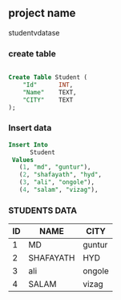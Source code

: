 ## project name 
studentvdatase



### create table

```SQL

Create Table Student (
    "Id"      INT,
    "Name"    TEXT,
    "CITY"    TEXT
);
```


### Insert data 

```sql
Insert Into
      Student
 Values
   (1, "md", "guntur"),
   (2, "shafayath", "hyd",
   (3, "ali", "ongole"),
   (4, "salam", "vizag"),
```

### STUDENTS DATA
 |ID   |NAME       |CITY|
 | --- | ----      | ---- |
 | 1   | MD        | guntur |
 | 2   | SHAFAYATH | HYD |
 | 3   | ali       | ongole |
 | 4   | SALAM     | vizag |